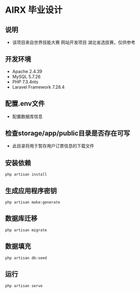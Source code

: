 # AIRX 毕业设计
## 说明
* 该项目来自世界技能大赛 网站开发项目 湖北省选拔赛，仅供参考
## 开发环境
* Apache 2.4.39
* MySQL 5.7.26
* PHP 7.3.4nts
* Laravel Framework 7.28.4
## 配置.env文件
* 配置数据库信息
## 检查storage/app/public目录是否存在可写
* 此目录将用于暂存用户订票信息的下载文件
## 安装依赖
```shell script
php artisan install
```
## 生成应用程序密钥
```shell script
php artisan make:generate
```
## 数据库迁移
```shell script
php artisan migrate
```
## 数据填充
```shell script
php artisan db:seed
```
## 运行
```shell script
php artisan serve
```
